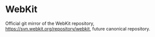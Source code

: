 # WebKit
Official git mirror of the WebKit repository, https://svn.webkit.org/repository/webkit, future canonical repository.
